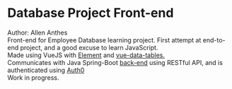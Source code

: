 # Database Project Front-end

Author: Allen Anthes <br>
Front-end for Employee Database learning project.  First attempt at end-to-end project, and a good excuse to learn JavaScript.<br>
Made using VueJS with <a href=https://github.com/ElemeFE/element> Element</a> and <a href=https://njleonzhang.github.io/vue-data-tables/#/> vue-data-tables.</a> <br>
Communicates with Java Spring-Boot <a href=https://github.com/AllenAnthes/Employee-Database-Project>back-end</a> using RESTful API, and is authenticated using <a href=https://auth0.com/>Auth0</a><br>
Work in progress.
